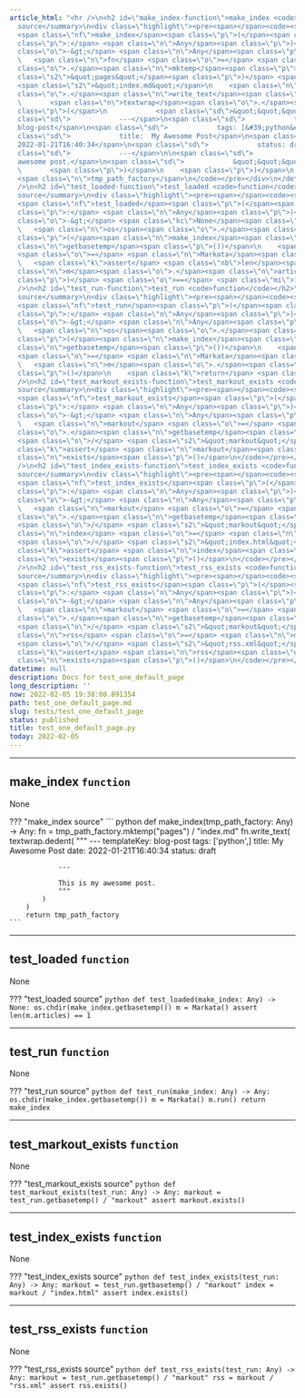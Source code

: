 ```yaml
---
article_html: "<hr />\n<h2 id=\"make_index-function\">make_index <code>function</code></h2>\n<p>None</p>\n<details>\n<summary>make_index
  source</summary>\n<div class=\"highlight\"><pre><span></span><code><span class=\"k\">def</span>
  <span class=\"nf\">make_index</span><span class=\"p\">(</span><span class=\"n\">tmp_path_factory</span><span
  class=\"p\">:</span> <span class=\"n\">Any</span><span class=\"p\">)</span> <span
  class=\"o\">-&gt;</span> <span class=\"n\">Any</span><span class=\"p\">:</span>\n
  \   <span class=\"n\">fn</span> <span class=\"o\">=</span> <span class=\"n\">tmp_path_factory</span><span
  class=\"o\">.</span><span class=\"n\">mktemp</span><span class=\"p\">(</span><span
  class=\"s2\">&quot;pages&quot;</span><span class=\"p\">)</span> <span class=\"o\">/</span>
  <span class=\"s2\">&quot;index.md&quot;</span>\n    <span class=\"n\">fn</span><span
  class=\"o\">.</span><span class=\"n\">write_text</span><span class=\"p\">(</span>\n
  \       <span class=\"n\">textwrap</span><span class=\"o\">.</span><span class=\"n\">dedent</span><span
  class=\"p\">(</span>\n            <span class=\"sd\">&quot;&quot;&quot;</span>\n<span
  class=\"sd\">            ---</span>\n<span class=\"sd\">            templateKey:
  blog-post</span>\n<span class=\"sd\">            tags: [&#39;python&#39;,]</span>\n<span
  class=\"sd\">            title:  My Awesome Post</span>\n<span class=\"sd\">            date:
  2022-01-21T16:40:34</span>\n<span class=\"sd\">            status: draft</span>\n\n<span
  class=\"sd\">            ---</span>\n\n<span class=\"sd\">            This is my
  awesome post.</span>\n<span class=\"sd\">            &quot;&quot;&quot;</span>\n
  \       <span class=\"p\">)</span>\n    <span class=\"p\">)</span>\n    <span class=\"k\">return</span>
  <span class=\"n\">tmp_path_factory</span>\n</code></pre></div>\n</details>\n<hr
  />\n<h2 id=\"test_loaded-function\">test_loaded <code>function</code></h2>\n<p>None</p>\n<details>\n<summary>test_loaded
  source</summary>\n<div class=\"highlight\"><pre><span></span><code><span class=\"k\">def</span>
  <span class=\"nf\">test_loaded</span><span class=\"p\">(</span><span class=\"n\">make_index</span><span
  class=\"p\">:</span> <span class=\"n\">Any</span><span class=\"p\">)</span> <span
  class=\"o\">-&gt;</span> <span class=\"kc\">None</span><span class=\"p\">:</span>\n
  \   <span class=\"n\">os</span><span class=\"o\">.</span><span class=\"n\">chdir</span><span
  class=\"p\">(</span><span class=\"n\">make_index</span><span class=\"o\">.</span><span
  class=\"n\">getbasetemp</span><span class=\"p\">())</span>\n    <span class=\"n\">m</span>
  <span class=\"o\">=</span> <span class=\"n\">Markata</span><span class=\"p\">()</span>\n
  \   <span class=\"k\">assert</span> <span class=\"nb\">len</span><span class=\"p\">(</span><span
  class=\"n\">m</span><span class=\"o\">.</span><span class=\"n\">articles</span><span
  class=\"p\">)</span> <span class=\"o\">==</span> <span class=\"mi\">1</span>\n</code></pre></div>\n</details>\n<hr
  />\n<h2 id=\"test_run-function\">test_run <code>function</code></h2>\n<p>None</p>\n<details>\n<summary>test_run
  source</summary>\n<div class=\"highlight\"><pre><span></span><code><span class=\"k\">def</span>
  <span class=\"nf\">test_run</span><span class=\"p\">(</span><span class=\"n\">make_index</span><span
  class=\"p\">:</span> <span class=\"n\">Any</span><span class=\"p\">)</span> <span
  class=\"o\">-&gt;</span> <span class=\"n\">Any</span><span class=\"p\">:</span>\n
  \   <span class=\"n\">os</span><span class=\"o\">.</span><span class=\"n\">chdir</span><span
  class=\"p\">(</span><span class=\"n\">make_index</span><span class=\"o\">.</span><span
  class=\"n\">getbasetemp</span><span class=\"p\">())</span>\n    <span class=\"n\">m</span>
  <span class=\"o\">=</span> <span class=\"n\">Markata</span><span class=\"p\">()</span>\n
  \   <span class=\"n\">m</span><span class=\"o\">.</span><span class=\"n\">run</span><span
  class=\"p\">()</span>\n    <span class=\"k\">return</span> <span class=\"n\">make_index</span>\n</code></pre></div>\n</details>\n<hr
  />\n<h2 id=\"test_markout_exists-function\">test_markout_exists <code>function</code></h2>\n<p>None</p>\n<details>\n<summary>test_markout_exists
  source</summary>\n<div class=\"highlight\"><pre><span></span><code><span class=\"k\">def</span>
  <span class=\"nf\">test_markout_exists</span><span class=\"p\">(</span><span class=\"n\">test_run</span><span
  class=\"p\">:</span> <span class=\"n\">Any</span><span class=\"p\">)</span> <span
  class=\"o\">-&gt;</span> <span class=\"n\">Any</span><span class=\"p\">:</span>\n
  \   <span class=\"n\">markout</span> <span class=\"o\">=</span> <span class=\"n\">test_run</span><span
  class=\"o\">.</span><span class=\"n\">getbasetemp</span><span class=\"p\">()</span>
  <span class=\"o\">/</span> <span class=\"s2\">&quot;markout&quot;</span>\n    <span
  class=\"k\">assert</span> <span class=\"n\">markout</span><span class=\"o\">.</span><span
  class=\"n\">exists</span><span class=\"p\">()</span>\n</code></pre></div>\n</details>\n<hr
  />\n<h2 id=\"test_index_exists-function\">test_index_exists <code>function</code></h2>\n<p>None</p>\n<details>\n<summary>test_index_exists
  source</summary>\n<div class=\"highlight\"><pre><span></span><code><span class=\"k\">def</span>
  <span class=\"nf\">test_index_exists</span><span class=\"p\">(</span><span class=\"n\">test_run</span><span
  class=\"p\">:</span> <span class=\"n\">Any</span><span class=\"p\">)</span> <span
  class=\"o\">-&gt;</span> <span class=\"n\">Any</span><span class=\"p\">:</span>\n
  \   <span class=\"n\">markout</span> <span class=\"o\">=</span> <span class=\"n\">test_run</span><span
  class=\"o\">.</span><span class=\"n\">getbasetemp</span><span class=\"p\">()</span>
  <span class=\"o\">/</span> <span class=\"s2\">&quot;markout&quot;</span>\n    <span
  class=\"n\">index</span> <span class=\"o\">=</span> <span class=\"n\">markout</span>
  <span class=\"o\">/</span> <span class=\"s2\">&quot;index.html&quot;</span>\n    <span
  class=\"k\">assert</span> <span class=\"n\">index</span><span class=\"o\">.</span><span
  class=\"n\">exists</span><span class=\"p\">()</span>\n</code></pre></div>\n</details>\n<hr
  />\n<h2 id=\"test_rss_exists-function\">test_rss_exists <code>function</code></h2>\n<p>None</p>\n<details>\n<summary>test_rss_exists
  source</summary>\n<div class=\"highlight\"><pre><span></span><code><span class=\"k\">def</span>
  <span class=\"nf\">test_rss_exists</span><span class=\"p\">(</span><span class=\"n\">test_run</span><span
  class=\"p\">:</span> <span class=\"n\">Any</span><span class=\"p\">)</span> <span
  class=\"o\">-&gt;</span> <span class=\"n\">Any</span><span class=\"p\">:</span>\n
  \   <span class=\"n\">markout</span> <span class=\"o\">=</span> <span class=\"n\">test_run</span><span
  class=\"o\">.</span><span class=\"n\">getbasetemp</span><span class=\"p\">()</span>
  <span class=\"o\">/</span> <span class=\"s2\">&quot;markout&quot;</span>\n    <span
  class=\"n\">rss</span> <span class=\"o\">=</span> <span class=\"n\">markout</span>
  <span class=\"o\">/</span> <span class=\"s2\">&quot;rss.xml&quot;</span>\n    <span
  class=\"k\">assert</span> <span class=\"n\">rss</span><span class=\"o\">.</span><span
  class=\"n\">exists</span><span class=\"p\">()</span>\n</code></pre></div>\n</details>"
datetime: null
description: Docs for test_one_default_page
long_description: ''
now: 2022-02-05 19:38:00.891354
path: test_one_default_page.md
slug: tests/test_one_default_page
status: published
title: test_one_default_page.py
today: 2022-02-05
---
```


---

## make_index `function`

None

??? "make_index source"
    ``` python
    def make_index(tmp_path_factory: Any) -> Any:
        fn = tmp_path_factory.mktemp("pages") / "index.md"
        fn.write_text(
            textwrap.dedent(
                """
                ---
                templateKey: blog-post
                tags: ['python',]
                title:  My Awesome Post
                date: 2022-01-21T16:40:34
                status: draft

                ---

                This is my awesome post.
                """
            )
        )
        return tmp_path_factory
    ```


---

## test_loaded `function`

None

??? "test_loaded source"
    ``` python
    def test_loaded(make_index: Any) -> None:
        os.chdir(make_index.getbasetemp())
        m = Markata()
        assert len(m.articles) == 1
    ```


---

## test_run `function`

None

??? "test_run source"
    ``` python
    def test_run(make_index: Any) -> Any:
        os.chdir(make_index.getbasetemp())
        m = Markata()
        m.run()
        return make_index
    ```


---

## test_markout_exists `function`

None

??? "test_markout_exists source"
    ``` python
    def test_markout_exists(test_run: Any) -> Any:
        markout = test_run.getbasetemp() / "markout"
        assert markout.exists()
    ```


---

## test_index_exists `function`

None

??? "test_index_exists source"
    ``` python
    def test_index_exists(test_run: Any) -> Any:
        markout = test_run.getbasetemp() / "markout"
        index = markout / "index.html"
        assert index.exists()
    ```


---

## test_rss_exists `function`

None

??? "test_rss_exists source"
    ``` python
    def test_rss_exists(test_run: Any) -> Any:
        markout = test_run.getbasetemp() / "markout"
        rss = markout / "rss.xml"
        assert rss.exists()
    ```